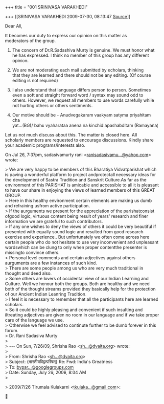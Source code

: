 +++
title = "001 SRINIVASA VARAKHEDI"

+++
[[SRINIVASA VARAKHEDI	2009-07-30, 08:13:47 [Source](https://groups.google.com/g/bvparishat/c/tG9_B5NdG8Q)]]



Dear All,  
  
It becomes our duty to express our opinion on this matter as  
moderators of the group.  
  
1. The concern of Dr.R.Sadashiva Murty is genuine. We must honor what  
he has expressed. I think no member of this group has any different  
opinion.  
  
2. We are not moderating each mail submitted by echolars, thinking  
that they are learned and there should not be any editing. (Of course  
editing is not required)  
  
3. I also understand that language differs person to person. Sometimes  
even a soft and straight forward word / syntax may sound odd to  
others. However, we request all members to use words carefully while  
not hurting others or others sentiments.  
  
4. Our motive should be - Anudvegakaram vaakyam satyma priyahitam cha  
yat...(BG)/ bahu vyaharataa anena na kinchid apashabditam (Ramayana)  
  
Let us not much discuss about this. The matter is closed here. All  
scholarly members are requested to encourage discussions. Kindly share  
your academic programs/interests also.  
  
  
On Jul 26, 7:37pm, sadasivamurty rani \<[ranisadasivamu...@yahoo.com]()\>  
wrote:  

\> We are very happy to be members of this Bharatiya Vidvatparishat which is paving a wonderful platform to project andprotectall necessary ideas for the development of Sastra Tradition and Sanskrit Culture.As far as the environment of this PARISHAT is amicable and accessible to all it is pleasant to have our share in enjoying the views of learned members of this GREAT GROUP.  
\> Here in this healthy environment certain elements are making us dumb and refraining usfrom active participation.  
\> If the aurguments we present for the appreciation of the parishatconsist ofgood logic, virtuous content being result of years' research and finer information we are grateful to such contributors.  
\> If any one wishes to deny the views of others it could be very beautiful if presented with equally sound logic and resulted from good research exercise and experience.. But unfortunately we often come across here certain people who do not hesitate to use very inconvenient and unpleasant wordswhich can be clung to only when proper contentthe presenter is missingto convince others.  
\> Personal level comments and certain adjectives against others aurguments are a few instances of such kind.  
\> There are some people among us who are very much traditional in thought and deed also.  
\> Some others are lovers of occidental view of our Indian Learning and Culture. Well we honour both the groups. Both are healthy and we need both of the thought streams provided they basically help for the protection of our Ancient Indian Leanring Tradition.  
\> I feel it is necessary to remember that all the participants here are learned scholars.  
\> So it could be highly pleasing and convenient if such insulting and iltreating adjectives are given no room in our language and if we take proper care of the language we use.  
\> Otherwise we feel advised to continute further to be dumb forever in this forum.  
\> Dr. Rani Sadasiva Murty  
\>  
\> --- On Sun, 7/26/09, Shrisha Rao \<[sh...@dvaita.org]()\> wrote:  
\>  
\> From: Shrisha Rao \<[sh...@dvaita.org]()\>  
\> Subject: {भारतीयविद्वत्परिषत्} Re: Fwd: India's Greatness  
\> To: [bvpar...@googlegroups.com]()  
\> Date: Sunday, July 26, 2009, 8:04 AM  
\>  

\> 2009/7/26 Tirumala Kulakarni \<[tkulaka...@gmail.com]()\>:  



